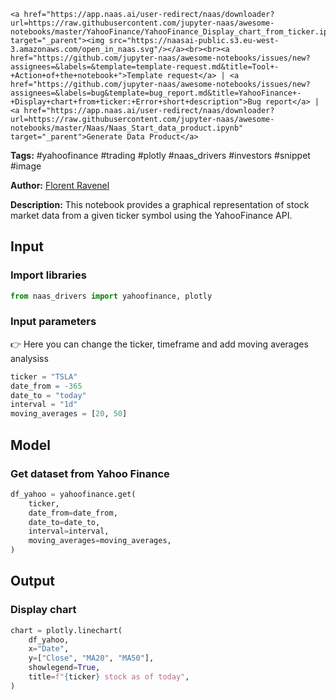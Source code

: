     <a href="https://app.naas.ai/user-redirect/naas/downloader?url=https://raw.githubusercontent.com/jupyter-naas/awesome-notebooks/master/YahooFinance/YahooFinance_Display_chart_from_ticker.ipynb" target="_parent"><img src="https://naasai-public.s3.eu-west-3.amazonaws.com/open_in_naas.svg"/></a><br><br><a href="https://github.com/jupyter-naas/awesome-notebooks/issues/new?assignees=&labels=&template=template-request.md&title=Tool+-+Action+of+the+notebook+">Template request</a> | <a href="https://github.com/jupyter-naas/awesome-notebooks/issues/new?assignees=&labels=bug&template=bug_report.md&title=YahooFinance+-+Display+chart+from+ticker:+Error+short+description">Bug report</a> | <a href="https://app.naas.ai/user-redirect/naas/downloader?url=https://raw.githubusercontent.com/jupyter-naas/awesome-notebooks/master/Naas/Naas_Start_data_product.ipynb" target="_parent">Generate Data Product</a>

**Tags:** #yahoofinance #trading #plotly #naas_drivers #investors #snippet #image

**Author:** [Florent Ravenel](https://www.linkedin.com/in/florent-ravenel/)

**Description:** This notebook provides a graphical representation of stock market data from a given ticker symbol using the YahooFinance API.

## Input

### Import libraries


```python
from naas_drivers import yahoofinance, plotly
```

### Input parameters
👉 Here you can change the ticker, timeframe and add moving averages analysiss


```python
ticker = "TSLA"
date_from = -365
date_to = "today"
interval = "1d"
moving_averages = [20, 50]
```

## Model

### Get dataset from Yahoo Finance


```python
df_yahoo = yahoofinance.get(
    ticker,
    date_from=date_from,
    date_to=date_to,
    interval=interval,
    moving_averages=moving_averages,
)
```

## Output

### Display chart


```python
chart = plotly.linechart(
    df_yahoo,
    x="Date",
    y=["Close", "MA20", "MA50"],
    showlegend=True,
    title=f"{ticker} stock as of today",
)
```
